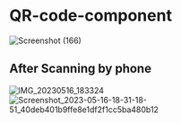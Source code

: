 # QR-code-component
![Screenshot (166)](https://github.com/hemantgarg1452/QR-code-component/assets/108003083/b32f3034-5aa6-4f65-a4a0-08a5c1170eee)
## After Scanning by phone
![IMG_20230516_183324](https://github.com/hemantgarg1452/QR-code-component/assets/108003083/c0b96baa-56a3-4806-8f66-0bc2007118b3)
![Screenshot_2023-05-16-18-31-18-51_40deb401b9ffe8e1df2f1cc5ba480b12](https://github.com/hemantgarg1452/QR-code-component/assets/108003083/29d2a4c3-5537-4942-b453-2090a85c32c6)
